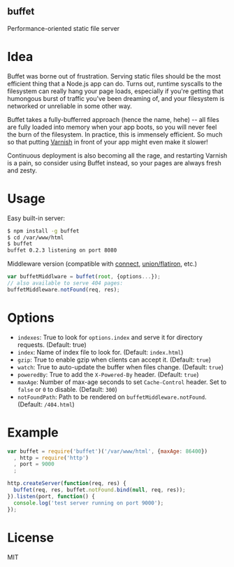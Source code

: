buffet
------

Performance-oriented static file server

Idea
====

Buffet was borne out of frustration. Serving static files should be the most
efficient thing that a Node.js app can do. Turns out, runtime syscalls to the
filesystem can really hang your page loads, especially if you're getting that
humongous burst of traffic you've been dreaming of, and your filesystem is
networked or unreliable in some other way.

Buffet takes a fully-bufferred approach (hence the name, hehe) -- all files are
fully loaded into memory when your app boots, so you will never feel the burn of
the filesystem. In practice, this is immensely efficient. So much so that putting
[Varnish](https://www.varnish-cache.org/) in front of your app might even make it
slower!

Continuous deployment is also becoming all the rage, and restarting Varnish is
a pain, so consider using Buffet instead, so your pages are always fresh and
zesty.

Usage
=====

Easy built-in server:

```bash
$ npm install -g buffet
$ cd /var/www/html
$ buffet
buffet 0.2.3 listening on port 8080
```

Middleware version (compatible with [connect](http://www.senchalabs.org/connect/),
[union/flatiron](http://flatironjs.org/), etc.)

```javascript
var buffetMiddlware = buffet(root, {options...});
// also available to serve 404 pages:
buffetMiddleware.notFound(req, res);
```

Options
=======

- `indexes`: True to look for `options.index` and serve it for directory requests.
  (Default: true)
- `index`: Name of index file to look for. (Default: `index.html`)
- `gzip`: True to enable gzip when clients can accept it. (Default: `true`)
- `watch`: True to auto-update the buffer when files change. (Default: `true`)
- `poweredBy`: True to add the `X-Powered-By` header. (Default: `true`)
- `maxAge`: Number of max-age seconds to set `Cache-Control` header. Set to
  `false` or `0` to disable. (Default: `300`)
- `notFoundPath`: Path to be rendered on `buffetMiddleware.notFound`. (Default:
  `/404.html`)

Example
=======

```javascript
var buffet = require('buffet')('/var/www/html', {maxAge: 86400})
  , http = require('http')
  , port = 9000
  ;

http.createServer(function(req, res) {
  buffet(req, res, buffet.notFound.bind(null, req, res));
}).listen(port, function() {
  console.log('test server running on port 9000');
});
```

License
=======

MIT